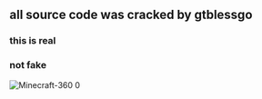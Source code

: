 ## all source code was cracked by gtblessgo
### this is real
### not fake

![Minecraft-360 0](https://user-images.githubusercontent.com/82615430/122436548-d1617f00-cf90-11eb-926f-f11010cfe383.jpg)
